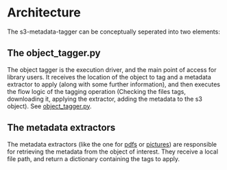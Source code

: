 # Architecture

The s3-metadata-tagger can be conceptually seperated into two elements:

## The object_tagger.py
The object tagger is the execution driver, and the main point of access for library users.
It receives the location of the object to tag and a metadata extractor to apply (along with some further information), and then executes the flow logic of the tagging operation (Checking the files tags, downloading it, applying the extractor, adding the metadata to the s3 object).
See [object_tagger.py](src/metadata_tagger/object_tagger.py).

## The metadata extractors
The metadata extractors (like the one for [pdfs](src/metadata_tagger/pdf_metadata_extractor/pdf_metadata_extractor.py) or [pictures](src/metadata_tagger/picture_metadata_extractor/picture_metadata_extractor.py))
are responsible for retrieving the metadata from the object of interest. They receive a local file path, and return a dictionary containing the tags to apply.